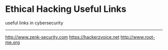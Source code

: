 # Ethical Hacking Useful Links
useful links in cybersecurity
<hr>
<a href="http://www.zenk-security.com">http://www.zenk-security.com</a>
<a href="https://hackerzvoice.net/">https://hackerzvoice.net</a>
<a href="http://www.root-me.org/">http://www.root-me.org</a>
<a href=""></a>
<a href=""></a>